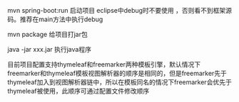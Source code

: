 mvn spring-boot:run 启动项目 	eclipse中debug时不要使用 ，否则看不到框架源码。推荐在main方法中执行debug

mvn package	给项目打jar包 

java -jar xxx.jar	执行java程序

目前项目配置支持thymeleaf和freemarker两种模板引擎，默认情况下freemarker和thymeleaf模板视图解析器的顺序是相同的，但是freemarker先于thymeleaf加入到视图解析器链中，所以在模板同名的情况下freemarker会优先于thymeleaf被使用，此顺序可通过配置文件修改顺序